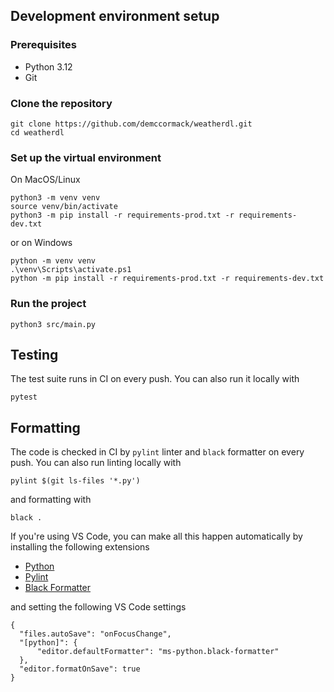 ## Development environment setup

### Prerequisites
 - Python 3.12
 - Git

### Clone the repository
```
git clone https://github.com/demccormack/weatherdl.git
cd weatherdl
```

### Set up the virtual environment
On MacOS/Linux
```
python3 -m venv venv
source venv/bin/activate
python3 -m pip install -r requirements-prod.txt -r requirements-dev.txt
```
or on Windows
```
python -m venv venv
.\venv\Scripts\activate.ps1
python -m pip install -r requirements-prod.txt -r requirements-dev.txt
```

### Run the project
```
python3 src/main.py
```

## Testing

The test suite runs in CI on every push. You can also run it locally with
```
pytest
```

## Formatting

The code is checked in CI by `pylint` linter and `black` formatter on every
push. You can also run linting locally with
```
pylint $(git ls-files '*.py')
```
and formatting with
```
black .
```

If you're using VS Code, you can make all this happen automatically by installing the following extensions
- [Python](https://marketplace.visualstudio.com/items?itemName=ms-python.python)
- [Pylint](https://marketplace.visualstudio.com/items?itemName=ms-python.pylint)
- [Black Formatter](https://marketplace.visualstudio.com/items?itemName=ms-python.black-formatter)

and setting the following VS Code settings
```
{
  "files.autoSave": "onFocusChange",
  "[python]": {
      "editor.defaultFormatter": "ms-python.black-formatter"
  },
  "editor.formatOnSave": true
}
```
